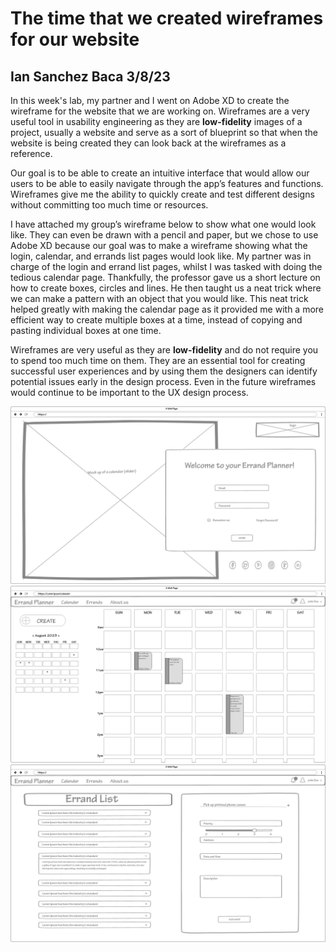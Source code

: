 # The time that we created wireframes for our website
## Ian Sanchez Baca 3/8/23

In this week's lab, my partner and I went on Adobe XD to create the wireframe for the website that we are working on. Wireframes are a very useful tool in usability engineering as they are **low-fidelity** images of a project, usually a website and serve as a sort of blueprint so that when the website is being created they can look back at the wireframes as a reference.

Our goal is to be able to create an intuitive interface that would allow our users to be able to easily navigate through the app’s features and functions. Wireframes give me the ability to quickly create and test different designs without committing too much time or resources. 

I have attached my group’s wireframe below to show what one would look like. They can even be drawn with a pencil and paper, but we chose to use Adobe XD because our goal was to make a wireframe showing what the login, calendar, and errands list pages would look like. My partner was in charge of the login and errand list pages, whilst I was tasked with doing the tedious calendar page. Thankfully, the professor gave us a short lecture on how to create boxes, circles and lines. He then taught us a neat trick where we can make a pattern with an object that you would like.  This neat trick helped greatly with making the calendar page as it provided me with a more efficient way to create multiple boxes at a time, instead of copying and pasting individual boxes at one time. 

Wireframes are very useful as they are **low-fidelity** and do not require you to spend too much time on them. They are an essential tool for creating successful user experiences and by using them the designers can identify potential issues early in the design process. Even in the future wireframes would continue to be important to the UX design process. 


![LOGIN](https://raw.githubusercontent.com/UsabilityEngineering/ux-portfolio-IanSanchezBaca/master/assets/Login.png)
![CALANDAR](https://raw.githubusercontent.com/UsabilityEngineering/ux-portfolio-IanSanchezBaca/master/assets/Calender.png)
![ADD_AN_ERRAND](https://raw.githubusercontent.com/UsabilityEngineering/ux-portfolio-IanSanchezBaca/master/assets/Add_an_Errand.png)
